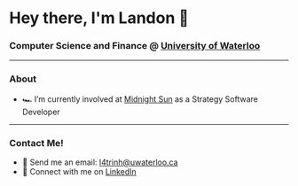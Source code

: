 # Hey there, I'm Landon 👋
### Computer Science and Finance @ <a href="https://uwaterloo.ca/computing-financial-management/">University of Waterloo</a>

---
### About
- 🏎️ I’m currently involved at <a href="https://www.uwmidsun.com/">Midnight Sun</a> as a Strategy Software Developer

---
### Contact Me!
- 📧 Send me an email: l4trinh@uwaterloo.ca
- 🔗 Connect with me on <a href="https://www.linkedin.com/in/landontrinh/">LinkedIn</a>

